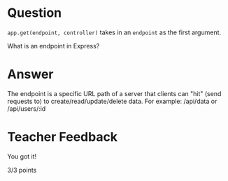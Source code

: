 # Question

`app.get(endpoint, controller)` takes in an `endpoint` as the first argument.

What is an endpoint in Express?

# Answer

The endpoint is a specific URL path of a server that clients can "hit" (send requests to) to create/read/update/delete data. For example: /api/data or /api/users/:id

# Teacher Feedback

You got it!

3/3 points
